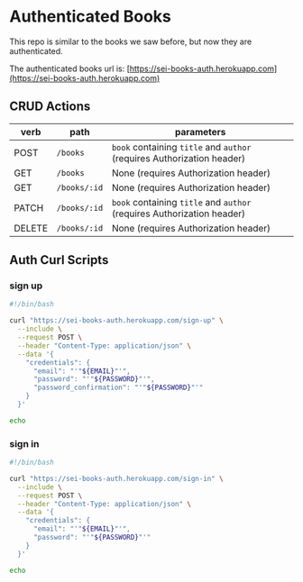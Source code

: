 # Authenticated Books
This repo is similar to the books we saw before, but now they are authenticated.

The authenticated books url is:
[https://sei-books-auth.herokuapp.com](https://sei-books-auth.herokuapp.com)

## CRUD Actions

| verb   | path | parameters |
| ------ | ---- | ---------- |
| POST | `/books` | `book` containing `title` and `author` (requires Authorization header) |
| GET | `/books` | None (requires Authorization header) |
| GET | `/books/:id` | None (requires Authorization header) |
| PATCH | `/books/:id` | `book` containing `title` and `author` (requires Authorization header) |
| DELETE | `/books/:id` | None (requires Authorization header) |

## Auth Curl Scripts
### sign up
```sh
#!/bin/bash

curl "https://sei-books-auth.herokuapp.com/sign-up" \
  --include \
  --request POST \
  --header "Content-Type: application/json" \
  --data '{
    "credentials": {
      "email": "'"${EMAIL}"'",
      "password": "'"${PASSWORD}"'",
      "password_confirmation": "'"${PASSWORD}"'"
    }
  }'

echo
```

### sign in
```sh
#!/bin/bash

curl "https://sei-books-auth.herokuapp.com/sign-in" \
  --include \
  --request POST \
  --header "Content-Type: application/json" \
  --data '{
    "credentials": {
      "email": "'"${EMAIL}"'",
      "password": "'"${PASSWORD}"'"
    }
  }'

echo
```
